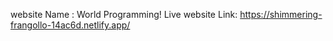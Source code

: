 website Name : World Programming!
Live website Link: https://shimmering-frangollo-14ac6d.netlify.app/